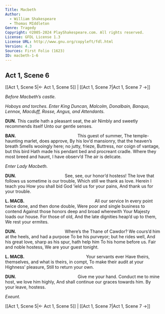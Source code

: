 ```yaml
---
Title: Macbeth
Author: 
  - William Shakespeare
  - Thomas MIddleton
Genre: Tragedy
Copyright: ©2005-2024 PlayShakespeare.com. All rights reserved.
License: GFDL License 1.3
License URL: http://www.gnu.org/copyleft/fdl.html
Version: 4.3
Sources: First Folio (1623)
ID: macbeth-1-6
---
```


## Act 1, Scene 6
[[Act 1, Scene 5|← Act 1, Scene 5]] | [[Act 1, Scene 7|Act 1, Scene 7 →]]

*Before Macbeth’s castle.*

*Hoboys and torches. Enter King Duncan, Malcolm, Donalbain, Banquo, Lennox, Macduff, Rosse, Angus, and Attendants.*

**DUN.**
This castle hath a pleasant seat, the air
Nimbly and sweetly recommends itself
Unto our gentle senses.

**BAN.**
              This guest of summer,
The temple-haunting marlet, does approve,
By his lov’d mansionry, that the heaven’s breath
Smells wooingly here; no jutty, frieze,
Buttress, nor coign of vantage, but this bird
Hath made his pendant bed and procreant cradle.
Where they most breed and haunt, I have observ’d
The air is delicate.

*Enter Lady Macbeth.*

**DUN.**
           See, see, our honor’d hostess!
The love that follows us sometime is our trouble,
Which still we thank as love. Herein I teach you
How you shall bid God ’ield us for your pains,
And thank us for your trouble.

**L. MACB.**
                All our service
In every point twice done, and then done double,
Were poor and single business to contend
Against those honors deep and broad wherewith
Your Majesty loads our house. For those of old,
And the late dignities heap’d up to them,
We rest your ermites.

**DUN.**
           Where’s the Thane of Cawdor?
We cours’d him at the heels, and had a purpose
To be his purveyor; but he rides well,
And his great love, sharp as his spur, hath help him
To his home before us. Fair and noble hostess,
We are your guest tonight.

**L. MACB.**
              Your servants ever
Have theirs, themselves, and what is theirs, in compt,
To make their audit at your Highness’ pleasure,
Still to return your own.

**DUN.**
              Give me your hand.
Conduct me to mine host, we love him highly,
And shall continue our graces towards him.
By your leave, hostess.

*Exeunt.*

[[Act 1, Scene 5|← Act 1, Scene 5]] | [[Act 1, Scene 7|Act 1, Scene 7 →]]